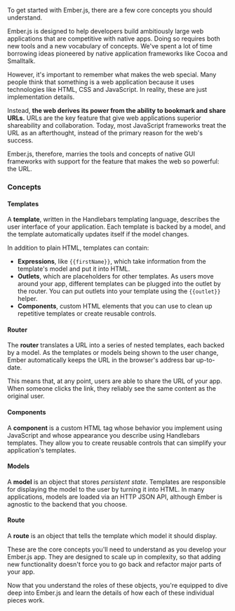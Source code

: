To get started with Ember.js, there are a few core concepts you
should understand.

Ember.js is designed to help developers build ambitiously large web
applications that are competitive with native apps. Doing so requires
both new tools and a new vocabulary of concepts. We've spent a lot of
time borrowing ideas pioneered by native application frameworks like
Cocoa and Smalltalk.

However, it's important to remember what makes the web special. Many
people think that something is a web application because it uses
technologies like HTML, CSS and JavaScript. In reality, these are just
implementation details.

Instead, **the web derives its power from the ability to bookmark and
share URLs.** URLs are the key feature that give web applications
superior shareability and collaboration. Today, most JavaScript
frameworks treat the URL as an afterthought, instead of the primary
reason for the web's success.

Ember.js, therefore, marries the tools and concepts of native
GUI frameworks with support for the feature that makes the web so
powerful: the URL.

### Concepts

#### Templates

A **template**, written in the Handlebars templating language, describes
the user interface of your application. Each template is backed by a
model, and the template automatically updates itself if the model changes.

In addition to plain HTML, templates can contain:

* **Expressions**, like `{{firstName}}`, which take information from
  the template's model and put it into HTML.
* **Outlets**, which are placeholders for other templates. As users
  move around your app, different templates can be plugged into the
  outlet by the router. You can put outlets into your template using the
  `{{outlet}}` helper.
* **Components**, custom HTML elements that you can use to clean up
  repetitive templates or create reusable controls.

#### Router

The **router** translates a URL into a series of nested templates, each
backed by a model. As the templates or models being shown to the user
change, Ember automatically keeps the URL in the browser's address bar
up-to-date.

This means that, at any point, users are able to share the URL of your
app. When someone clicks the link, they reliably see the same content as
the original user.

#### Components

A **component** is a custom HTML tag whose behavior you implement using
JavaScript and whose appearance you describe using Handlebars templates.
They allow you to create reusable controls that can simplify your
application's templates.

#### Models

A **model** is an object that stores _persistent state_. Templates are
responsible for displaying the model to the user by turning it into
HTML. In many applications, models are loaded via an HTTP JSON API,
although Ember is agnostic to the backend that you choose.


#### Route

A **route** is an object that tells the template which model it should
display.

These are the core concepts you'll need to understand as you develop
your Ember.js app. They are designed to scale up in complexity, so that
adding new functionality doesn't force you to go back and refactor major
parts of your app.

Now that you understand the roles of these objects, you're equipped to
dive deep into Ember.js and learn the details of how each of these
individual pieces work.